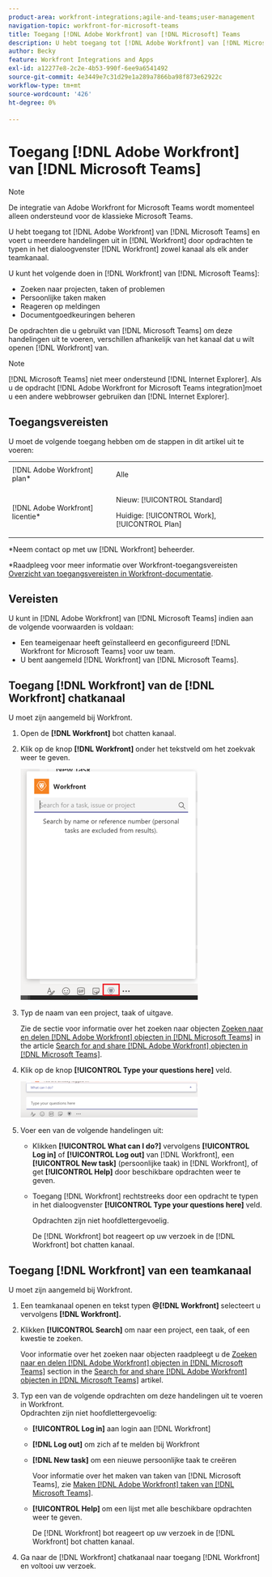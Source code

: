 ```yaml
---
product-area: workfront-integrations;agile-and-teams;user-management
navigation-topic: workfront-for-microsoft-teams
title: Toegang [!DNL Adobe Workfront] van [!DNL Microsoft] Teams
description: U hebt toegang tot [!DNL Adobe Workfront] van [!DNL Microsoft Teams] en voert u meerdere handelingen uit in [!DNL Workfront] door opdrachten te typen in het Workfront bot channel of een ander teamkanaal.
author: Becky
feature: Workfront Integrations and Apps
exl-id: a12277e8-2c2e-4b53-990f-6ee9a6541492
source-git-commit: 4e3449e7c31d29e1a289a7866ba98f873e62922c
workflow-type: tm+mt
source-wordcount: '426'
ht-degree: 0%

---
```


# Toegang [!DNL Adobe Workfront] van [!DNL Microsoft Teams]

<!--Audited: 01/2024-->

>[!NOTE]
>
>De integratie van Adobe Workfront for Microsoft Teams wordt momenteel alleen ondersteund voor de klassieke Microsoft Teams.

U hebt toegang tot [!DNL Adobe Workfront] van [!DNL Microsoft Teams] en voert u meerdere handelingen uit in [!DNL Workfront] door opdrachten te typen in het dialoogvenster [!DNL Workfront] zowel kanaal als elk ander teamkanaal.

U kunt het volgende doen in [!DNL Workfront] van [!DNL Microsoft Teams]:

* Zoeken naar projecten, taken of problemen
* Persoonlijke taken maken
* Reageren op meldingen
* Documentgoedkeuringen beheren

De opdrachten die u gebruikt van [!DNL Microsoft Teams] om deze handelingen uit te voeren, verschillen afhankelijk van het kanaal dat u wilt openen [!DNL Workfront] van.

>[!NOTE]
>
>[!DNL Microsoft Teams] niet meer ondersteund [!DNL Internet Explorer]. Als u de opdracht [!DNL Adobe Workfront for Microsoft Teams integration]moet u een andere webbrowser gebruiken dan [!DNL Internet Explorer].

## Toegangsvereisten

U moet de volgende toegang hebben om de stappen in dit artikel uit te voeren:

<table style="table-layout:auto"> 
 <col> 
 <col> 
 <tbody> 
  <tr> 
   <td role="rowheader">[!DNL Adobe Workfront] plan*</td> 
   <td> <p>Alle</p> </td> 
  </tr> 
  <tr> 
   <td role="rowheader">[!DNL Adobe Workfront] licentie*</td> 
   <td> <p>Nieuw: [!UICONTROL Standard]</p>
   <p>Huidige: [!UICONTROL Work], [!UICONTROL Plan]</p> </td> 
  </tr> 
 </tbody> 
</table>

*Neem contact op met uw [!DNL Workfront] beheerder.

*Raadpleeg voor meer informatie over Workfront-toegangsvereisten [Overzicht van toegangsvereisten in Workfront-documentatie](/help/quicksilver/administration-and-setup/add-users/access-levels-and-object-permissions/access-level-requirements-in-documentation.md).

## Vereisten

U kunt in [!DNL Adobe Workfront] van [!DNL Microsoft Teams] indien aan de volgende voorwaarden is voldaan:

* Een teameigenaar heeft geïnstalleerd en geconfigureerd [!DNL Workfront for Microsoft Teams] voor uw team.
* U bent aangemeld [!DNL Workfront] van [!DNL Microsoft Teams].

## Toegang [!DNL Workfront] van de [!DNL Workfront] chatkanaal

U moet zijn aangemeld bij Workfront.

1. Open de **[!DNL Workfront]** bot chatten kanaal.
1. Klik op de knop **[!DNL Workfront]** onder het tekstveld om het zoekvak weer te geven.

   ![teams_search_box_in_the_bot_channel.PNG](assets/teams-search-box-in-the-bot-channel-350x456.png)

1. Typ de naam van een project, taak of uitgave.

   Zie de sectie voor informatie over het zoeken naar objecten [Zoeken naar en delen [!DNL Adobe Workfront] objecten in [!DNL Microsoft Teams]](../../workfront-integrations-and-apps/using-workfront-with-microsoft-teams/search-for-and-share-wf-items-in-ms-teams.md) in the article [Search for and share [!DNL Adobe Workfront] objecten in [!DNL Microsoft Teams]](../../workfront-integrations-and-apps/using-workfront-with-microsoft-teams/search-for-and-share-wf-items-in-ms-teams.md).

1. Klik op de knop **[!UICONTROL Type your questions here]** veld.

   ![ms_teams_type_your_questions_here_and_what_can_I_do_fields.png](assets/ms-teams-type-your-questions-here-and-what-can-i-do-fields-350x71.png)

1. Voer een van de volgende handelingen uit:

   * Klikken **[!UICONTROL What can I do?]** vervolgens **[!UICONTROL Log in]** of **[!UICONTROL Log out]** van [!DNL Workfront], een **[!UICONTROL New task]** (persoonlijke taak) in [!DNL Workfront], of get **[!UICONTROL Help]** door beschikbare opdrachten weer te geven.

   * Toegang [!DNL Workfront] rechtstreeks door een opdracht te typen in het dialoogvenster **[!UICONTROL Type your questions here]** veld.

     Opdrachten zijn niet hoofdlettergevoelig.

     De [!DNL Workfront] bot reageert op uw verzoek in de [!DNL Workfront] bot chatten kanaal.

## Toegang [!DNL Workfront] van een teamkanaal

U moet zijn aangemeld bij Workfront.

1. Een teamkanaal openen en tekst typen **@[!DNL Workfront]** selecteert u vervolgens **[!DNL Workfront].**

1. Klikken **[!UICONTROL Search]** om naar een project, een taak, of een kwestie te zoeken.

   Voor informatie over het zoeken naar objecten raadpleegt u de [Zoeken naar en delen [!DNL Adobe Workfront] objecten in [!DNL Microsoft Teams]](../../workfront-integrations-and-apps/using-workfront-with-microsoft-teams/search-for-and-share-wf-items-in-ms-teams.md) section in the [Search for and share [!DNL Adobe Workfront] objecten in [!DNL Microsoft Teams]](../../workfront-integrations-and-apps/using-workfront-with-microsoft-teams/search-for-and-share-wf-items-in-ms-teams.md) artikel.

1. Typ een van de volgende opdrachten om deze handelingen uit te voeren in Workfront.\
   Opdrachten zijn niet hoofdlettergevoelig:

   * **[!UICONTROL Log in]** aan login aan [!DNL Workfront]
   * **[!DNL Log out]** om zich af te melden bij Workfront
   * **[!DNL New task]** om een nieuwe persoonlijke taak te creëren

     Voor informatie over het maken van taken van [!DNL Microsoft Teams], zie [Maken [!DNL Adobe Workfront] taken van [!DNL Microsoft Teams]](../../workfront-integrations-and-apps/using-workfront-with-microsoft-teams/create-workfront-tasks-from-ms-teams.md).

   * **[!UICONTROL Help]** om een lijst met alle beschikbare opdrachten weer te geven.

     De [!DNL Workfront] bot reageert op uw verzoek in de [!DNL Workfront] bot chatten kanaal.

1. Ga naar de [!DNL Workfront] chatkanaal naar toegang [!DNL Workfront] en voltooi uw verzoek.
